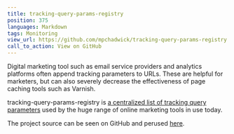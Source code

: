 ```yaml
---
title: tracking-query-params-registry
position: 375
languages: Markdown
tags: Monitoring
view_url: https://github.com/mpchadwick/tracking-query-params-registry
call_to_action: View on GitHub
---
```


Digital marketing tool such as email service providers and analytics platforms often append tracking parameters to URLs. These are helpful for marketers, but can also severely decrease the effectiveness of page caching tools such as Varnish.

tracking-query-params-registry is [a centralized list of tracking query parameters](https://maxchadwick.xyz/tracking-query-params-registry/) used by the huge range of online marketing tools in use today.

The project source can be seen on GitHub and perused [here](https://maxchadwick.xyz/tracking-query-params-registry/).

